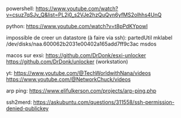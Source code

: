 powershell:
https://www.youtube.com/watch?v=csuz7qSJv_Q&list=PL2j0_s2VJe2hzQuQyn6yfMS2olhhs4UnQ

python:
https://www.youtube.com/watch?v=t8pPdKYpowI

impossible de creer un datastore (à faire via ssh):
partedUtil mklabel /dev/disks/naa.600062b2031e00402a165add7ff9c3ac msdos

macos sur exsi:
https://github.com/DrDonk/esxi-unlocker
https://github.com/DrDonk/unlocker (workstation)

yt:
https://www.youtube.com/@TechWorldwithNana/videos
https://www.youtube.com/@NetworkChuck/videos

arp ping:
https://www.elifulkerson.com/projects/arp-ping.php

ssh2merd:
https://askubuntu.com/questions/311558/ssh-permission-denied-publickey
